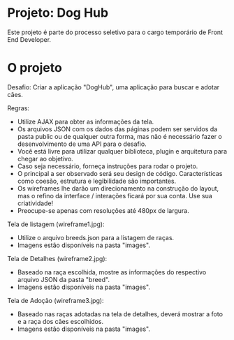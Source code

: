 # Projeto: Dog Hub
Este projeto é parte do processo seletivo para o cargo temporário de Front End Developer. 

# O projeto
Desafio:
  Criar a aplicação "DogHub", uma aplicação para buscar e adotar cães.

Regras:
  - Utilize AJAX para obter as informações da tela.
  - Os arquivos JSON com os dados das páginas podem ser servidos da pasta public ou de qualquer outra forma, mas não é necessário fazer o desenvolvimento de uma API para o desafio. 
  - Você está livre para utilizar qualquer biblioteca, plugin e arquitetura para chegar ao objetivo.
  - Caso seja necessário, forneça instruções para rodar o projeto.
  - O principal a ser observado será seu design de código. Características como coesão, estrutura e legibilidade são importantes.
  - Os wireframes lhe darão um direcionamento na construção do layout, mas o refino da interface / interações ficará por sua conta. Use sua criatividade!
  - Preocupe-se apenas com resoluções até 480px de largura.

Tela de listagem (wireframe1.jpg):
  - Utilize o arquivo breeds.json para a listagem de raças.
  - Imagens estão disponíveis na pasta "images".

Tela de Detalhes (wireframe2.jpg):
  - Baseado na raça escolhida, mostre as informações do respectivo arquivo JSON da pasta "breed".
  - Imagens estão disponíveis na pasta "images".

Tela de Adoção (wireframe3.jpg):
  - Baseado nas raças adotadas na tela de detalhes, deverá mostrar a foto e a raça dos cães escolhidos.
  - Imagens estão disponíveis na pasta "images".
